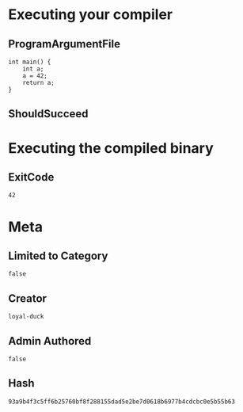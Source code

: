 # Executing your compiler

## ProgramArgumentFile

```
int main() {
    int a;
    a = 42;
    return a;
}
```

## ShouldSucceed

# Executing the compiled binary

## ExitCode

```
42
```

# Meta

## Limited to Category

```
false
```

## Creator

```
loyal-duck
```

## Admin Authored

```
false
```

## Hash

```
93a9b4f3c5ff6b25760bf8f288155dad5e2be7d0618b6977b4cdcbc0e5b55b63
```

